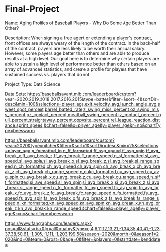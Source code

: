 # Final-Project

Name: Aging Profiles of Baseball Players - Why Do Some Age Better Than Other?

Description: When signing a free agent or extending a player's contract, front offices are always weary of the length of the contract. In the back-half of the contract, players are less likely to be worth their annual salary. However, some players age better than others and are able to produce results at a high level. Our goal here is to determine why certain players are able to sustain a high level of performance better than others based on an array of advanced statistics, and create a profile for players that have sustained success vs. players that do not.

Project Type: Data Science

Data Sets: 
https://baseballsavant.mlb.com/leaderboard/custom?year=2020,2019,2018,2017,2016,2015&type=batter&filter=&sort=4&sortDir=desc&min=100&selections=player_age,exit_velocity_avg,launch_angle_avg,sweet_spot_percent,barrel_batted_rate,z_swing_miss_percent,oz_swing_miss_percent,oz_contact_percent,meatball_swing_percent,iz_contact_percent,pull_percent,straightaway_percent,opposite_percent,rel_league_reaction_distance,sprint_speed,&chart=false&x=player_age&y=player_age&r=no&chartType=beeswarm

https://baseballsavant.mlb.com/leaderboard/custom?year=2020&type=pitcher&filter=&sort=1&sortDir=desc&min=25&selections=player_age,p_formatted_ip,n_ff_formatted,ff_avg_speed,ff_avg_spin,ff_avg_break_x,ff_avg_break_z,ff_avg_break,ff_range_speed,n_sl_formatted,sl_avg_speed,sl_avg_spin,sl_avg_break_x,sl_avg_break_z,sl_avg_break,sl_range_speed,n_ch_formatted,ch_avg_speed,ch_avg_spin,ch_avg_break_x,ch_avg_break_z,ch_avg_break,ch_range_speed,n_cukc_formatted,cu_avg_speed,cu_avg_spin,cu_avg_break_x,cu_avg_break_z,cu_avg_break,cu_range_speed,n_sift_formatted,si_avg_speed,si_avg_spin,si_avg_break_x,si_avg_break_z,si_avg_break,si_range_speed,n_fc_formatted,fc_avg_speed,fc_avg_spin,fc_avg_break_x,fc_avg_break_z,fc_avg_break,fc_range_speed,n_fs_formatted,fs_avg_speed,fs_avg_spin,fs_avg_break_x,fs_avg_break_z,fs_avg_break,fs_range_speed,n_kn_formatted,kn_avg_speed,kn_avg_spin,kn_avg_break_x,kn_avg_break_z,kn_avg_break,kn_range_speed,&chart=false&x=player_age&y=player_age&r=no&chartType=beeswarm

https://www.fangraphs.com/leaders.aspx?pos=all&stats=bat&lg=all&qual=y&type=c,4,6,11,12,13,21,-1,34,35,40,41,-1,23,37,38,50,61,-1,305,-1,111,-1,203,199,58&season=2020&month=0&season1=2020&ind=0&team=0&rost=0&age=0&filter=&players=0&startdate=&enddate=
